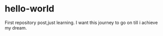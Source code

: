 # hello-world
First repository post,just learning.
I want this journey to go on till i achieve my dream.
